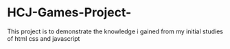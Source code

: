 # HCJ-Games-Project-
This project is to demonstrate the knowledge i  gained from my initial studies of html css and javascript 
